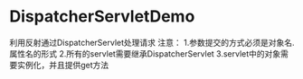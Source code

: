 # DispatcherServletDemo
利用反射通过DispatcherServlet处理请求
注意：
1.参数提交的方式必须是对象名.属性名的形式
2.所有的servlet需要继承DispatcherServlet
3.servlet中的对象需要实例化，并且提供get方法
